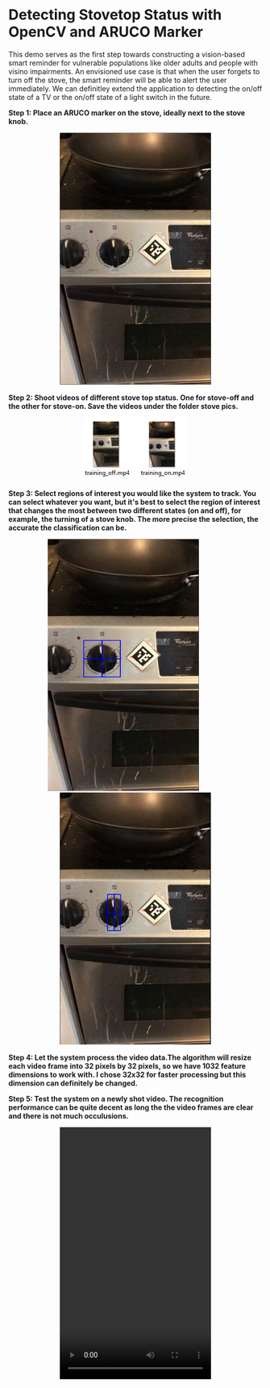 # Detecting Stovetop Status with OpenCV and ARUCO Marker

This demo serves as the first step towards constructing a vision-based smart reminder for vulnerable populations like older adults and people with visino impairments. An envisioned use case is that when the user forgets to turn off the stove, the smart reminder will be able to alert the user immediately. We can definitley extend the application to detecting the on/off state of a TV or the on/off state of a light switch in the future. 

**Step 1: Place an ARUCO marker on the stove, ideally next to the stove knob.**

<p align="center">
  <img src="images/stove_pc.JPG" width="300" height="500">
</p>

**Step 2: Shoot videos of different stove top status. One for stove-off and the other for stove-on. Save the videos under the folder stove pics.**
<p align="center">
  <img src="images/training.JPG" width="206" height="125">
</p>

**Step 3: Select regions of interest you would like the system to track. You can select whatever you want, but it's best to select the region of interest that changes the most between two different states (on and off), for example, the turning of a stove knob. The more precise the selection, the accurate the classification can be.**

<p align="center">
  <img src="images/ROI_pc.JPG" width="300" height="500">
  &nbsp &nbsp &nbsp &nbsp &nbsp &nbsp
  <img src="images/ROI_PC2.JPG" width="300" height="500">
</p>


**Step 4: Let the system process the video data.The algorithm will resize each video frame into 32 pixels by 32 pixels, so we have 1032 feature dimensions to work with. I chose 32x32 for faster processing but this dimension can definitely be changed.**

**Step 5: Test the system on a newly shot video. The recognition performance can be quite decent as long the the video frames are clear and there is not much occulusions.**

<p align="center">
  <video width="300" height="500" controls>
    <source src="https://www.youtube.com/watch?v=_EjS_oaIEd0">
  </video>
</p>
